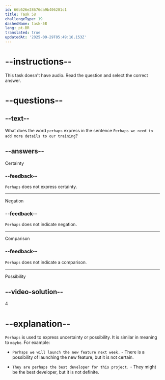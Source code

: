 ```yaml
---
id: 66b526e28676da9b406201c1
title: Task 58
challengeType: 19
dashedName: task-58
lang: pt-BR
translated: true
updatedAt: '2025-09-29T05:49:16.153Z'
---
```


# --instructions--

This task doesn't have audio. Read the question and select the correct answer.

# --questions--

## --text--

What does the word `perhaps` express in the sentence `Perhaps we need to add more details to our training`?

## --answers--

Certainty

### --feedback--

`Perhaps` does not express certainty. 

---

Negation

### --feedback--

`Perhaps` does not indicate negation. 

---

Comparison

### --feedback--

`Perhaps` does not indicate a comparison. 

---

Possibility

## --video-solution--

4

# --explanation--

`Perhaps` is used to express uncertainty or possibility. It is similar in meaning to `maybe`. For example:

- `Perhaps we will launch the new feature next week.` - There is a possibility of launching the new feature, but it is not certain.

- `They are perhaps the best developer for this project.` - They might be the best developer, but it is not definite.
